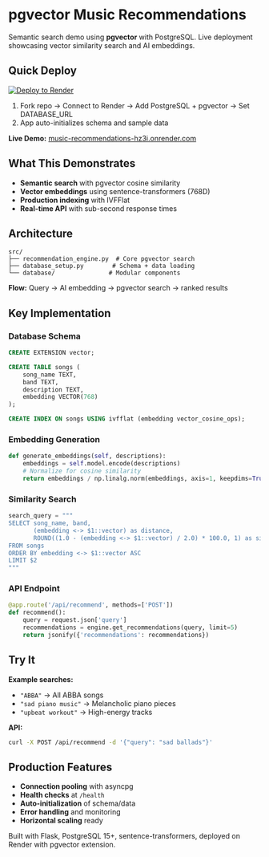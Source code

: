 # pgvector Music Recommendations

Semantic search demo using **pgvector** with PostgreSQL. Live deployment showcasing vector similarity search and AI embeddings.

## Quick Deploy

[![Deploy to Render](https://render.com/images/deploy-to-render-button.svg)](https://render.com/deploy)

1. Fork repo → Connect to Render → Add PostgreSQL + pgvector → Set DATABASE_URL
2. App auto-initializes schema and sample data

**Live Demo:** [music-recommendations-hz3i.onrender.com](https://music-recommendations-hz3i.onrender.com)

## What This Demonstrates

- **Semantic search** with pgvector cosine similarity
- **Vector embeddings** using sentence-transformers (768D)
- **Production indexing** with IVFFlat
- **Real-time API** with sub-second response times

## Architecture

```
src/
├── recommendation_engine.py  # Core pgvector search
├── database_setup.py        # Schema + data loading
└── database/               # Modular components
```

**Flow:** Query → AI embedding → pgvector search → ranked results

## Key Implementation

### Database Schema
```sql
CREATE EXTENSION vector;

CREATE TABLE songs (
    song_name TEXT,
    band TEXT,
    description TEXT,
    embedding VECTOR(768)
);

CREATE INDEX ON songs USING ivfflat (embedding vector_cosine_ops);
```

### Embedding Generation
```python
def generate_embeddings(self, descriptions):
    embeddings = self.model.encode(descriptions)
    # Normalize for cosine similarity
    return embeddings / np.linalg.norm(embeddings, axis=1, keepdims=True)
```

### Similarity Search
```python
search_query = """
SELECT song_name, band,
       (embedding <-> $1::vector) as distance,
       ROUND((1.0 - (embedding <-> $1::vector) / 2.0) * 100.0, 1) as similarity
FROM songs 
ORDER BY embedding <-> $1::vector ASC
LIMIT $2
"""
```

### API Endpoint
```python
@app.route('/api/recommend', methods=['POST'])
def recommend():
    query = request.json['query']
    recommendations = engine.get_recommendations(query, limit=5)
    return jsonify({'recommendations': recommendations})
```

## Try It

**Example searches:**
- `"ABBA"` → All ABBA songs
- `"sad piano music"` → Melancholic piano pieces
- `"upbeat workout"` → High-energy tracks

**API:**
```bash
curl -X POST /api/recommend -d '{"query": "sad ballads"}'
```

## Production Features

- **Connection pooling** with asyncpg
- **Health checks** at `/health`
- **Auto-initialization** of schema/data
- **Error handling** and monitoring
- **Horizontal scaling** ready

Built with Flask, PostgreSQL 15+, sentence-transformers, deployed on Render with pgvector extension.